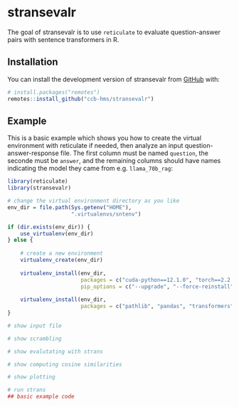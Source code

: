 
<!-- README.md is generated from README.Rmd. Please edit that file -->

# stransevalr

<!-- badges: start -->
<!-- badges: end -->

The goal of stransevalr is to use `reticulate` to evaluate
question-answer pairs with sentence transformers in R.

## Installation

You can install the development version of stransevalr from
[GitHub](https://github.com/) with:

``` r
# install.packages("remotes")
remotes::install_github("ccb-hms/stransevalr")
```

## Example

This is a basic example which shows you how to create the virtual
environment with reticulate if needed, then analyze an input
question-answer-response file. The first column must be named
`question`, the seconde must be `answer`, and the remaining columns
should have names indicating the model they came from
e.g. `llama_70b_rag`:

``` r
library(reticulate)
library(stransevalr)

# change the virtual environment directory as you like
env_dir = file.path(Sys.getenv("HOME"),
                    ".virtualenvs/sntenv") 

if (dir.exists(env_dir)) {
    use_virtualenv(env_dir)
} else {
    
    # create a new environment 
    virtualenv_create(env_dir)
    
    virtualenv_install(env_dir, 
                       packages = c("cuda-python==12.1.0", "torch==2.2.2"),
                       pip_options = c("--upgrade", "--force-reinstall"))
    
    virtualenv_install(env_dir, 
                       packages = c("pathlib", "pandas", "transformers", "numpy", "sentence_transformers"))
}

# show input file

# show scrambling

# show evalutating with strans

# show computing cosine similarities

# show plotting

# run strans
## basic example code
```
